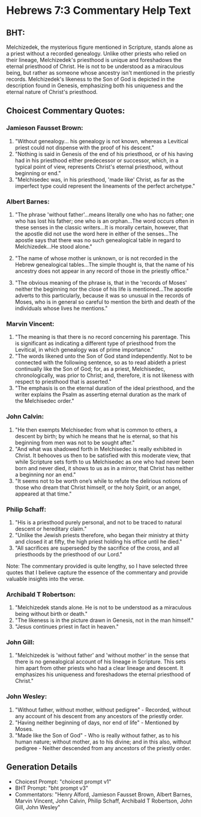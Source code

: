 # Hebrews 7:3 Commentary Help Text

## BHT:
Melchizedek, the mysterious figure mentioned in Scripture, stands alone as a priest without a recorded genealogy. Unlike other priests who relied on their lineage, Melchizedek's priesthood is unique and foreshadows the eternal priesthood of Christ. He is not to be understood as a miraculous being, but rather as someone whose ancestry isn't mentioned in the priestly records. Melchizedek's likeness to the Son of God is depicted in the description found in Genesis, emphasizing both his uniqueness and the eternal nature of Christ's priesthood.

## Choicest Commentary Quotes:
### Jamieson Fausset Brown:
1. "Without genealogy... his genealogy is not known, whereas a Levitical priest could not dispense with the proof of his descent." 
2. "Nothing is said in Genesis of the end of his priesthood, or of his having had in his priesthood either predecessor or successor, which, in a typical point of view, represents Christ's eternal priesthood, without beginning or end."
3. "Melchisedec was, in his priesthood, 'made like' Christ, as far as the imperfect type could represent the lineaments of the perfect archetype."

### Albert Barnes:
1. "The phrase 'without father'...means literally one who has no father; one who has lost his father; one who is an orphan...The word occurs often in these senses in the classic writers...It is morally certain, however, that the apostle did not use the word here in either of the senses...The apostle says that there was no such genealogical table in regard to Melchizedek...He stood alone." 

2. "The name of whose mother is unknown, or is not recorded in the Hebrew genealogical tables...The simple thought is, that the name of his ancestry does not appear in any record of those in the priestly office."

3. "The obvious meaning of the phrase is, that in the 'records of Moses' neither the beginning nor the close of his life is mentioned...The apostle adverts to this particularly, because it was so unusual in the records of Moses, who is in general so careful to mention the birth and death of the individuals whose lives he mentions."

### Marvin Vincent:
1. "The meaning is that there is no record concerning his parentage. This is significant as indicating a different type of priesthood from the Levitical, in which genealogy was of prime importance." 
2. "The words likened unto the Son of God stand independently. Not to be connected with the following sentence, so as to read abideth a priest continually like the Son of God; for, as a priest, Melchisedec, chronologically, was prior to Christ; and, therefore, it is not likeness with respect to priesthood that is asserted."
3. "The emphasis is on the eternal duration of the ideal priesthood, and the writer explains the Psalm as asserting eternal duration as the mark of the Melchisedec order."

### John Calvin:
1. "He then exempts Melchisedec from what is common to others, a descent by birth; by which he means that he is eternal, so that his beginning from men was not to be sought after."
2. "And what was shadowed forth in Melchisedec is really exhibited in Christ. It behooves us then to be satisfied with this moderate view, that while Scripture sets forth to us Melchisedec as one who had never been born and never died, it shows to us as in a mirror, that Christ has neither a beginning nor an end."
3. "It seems not to be worth one’s while to refute the delirious notions of those who dream that Christ himself, or the holy Spirit, or an angel, appeared at that time."

### Philip Schaff:
1. "His is a priesthood purely personal, and not to be traced to natural descent or hereditary claim."
2. "Unlike the Jewish priests therefore, who began their ministry at thirty and closed it at fifty, the high priest holding his office until he died."
3. "All sacrifices are superseded by the sacrifice of the cross, and all priesthoods by the priesthood of our Lord."

Note: The commentary provided is quite lengthy, so I have selected three quotes that I believe capture the essence of the commentary and provide valuable insights into the verse.

### Archibald T Robertson:
1. "Melchizedek stands alone. He is not to be understood as a miraculous being without birth or death." 
2. "The likeness is in the picture drawn in Genesis, not in the man himself." 
3. "Jesus continues priest in fact in heaven."

### John Gill:
1. "Melchizedek is 'without father' and 'without mother' in the sense that there is no genealogical account of his lineage in Scripture. This sets him apart from other priests who had a clear lineage and descent. It emphasizes his uniqueness and foreshadows the eternal priesthood of Christ."

### John Wesley:
1. "Without father, without mother, without pedigree" - Recorded, without any account of his descent from any ancestors of the priestly order.
2. "Having neither beginning of days, nor end of life" - Mentioned by Moses.
3. "Made like the Son of God" - Who is really without father, as to his human nature; without mother, as to his divine; and in this also, without pedigree - Neither descended from any ancestors of the priestly order.


## Generation Details
- Choicest Prompt: "choicest prompt v1"
- BHT Prompt: "bht prompt v3"
- Commentators: "Henry Alford, Jamieson Fausset Brown, Albert Barnes, Marvin Vincent, John Calvin, Philip Schaff, Archibald T Robertson, John Gill, John Wesley"
